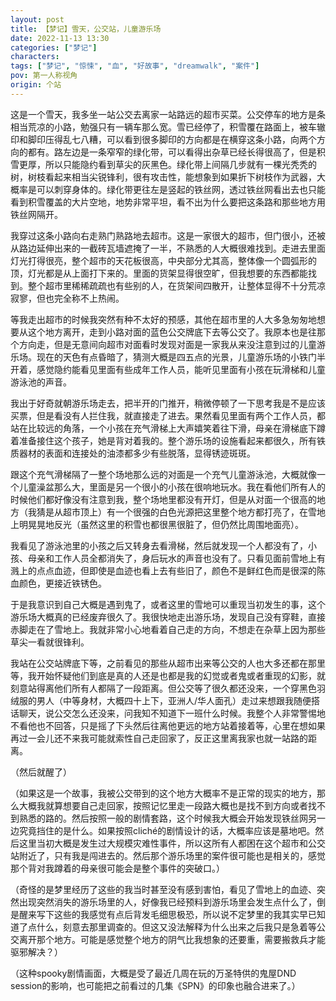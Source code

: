 ```yaml
---
layout: post
title: 【梦记】雪天，公交站，儿童游乐场
date: 2022-11-13 13:30
categories: ["梦记"]
characters: 
tags: ["梦记", "惊悚", "血", "好故事", "dreamwalk", "案件"]
pov: 第一人称视角
origin: 个站
---
```


这是一个雪天，我多坐一站公交去离家一站路远的超市买菜。公交停车的地方是条相当荒凉的小路，勉强只有一辆车那么宽。雪已经停了，积雪覆在路面上，被车辙印和脚印压得乱七八糟，可以看到很多脚印的方向都是在横穿这条小路，向两个方向的都有。路左边是一条窄窄的绿化带，可以看得出杂草已经长得很高了，但是积雪更厚，所以只能隐约看到草尖的灰黑色。绿化带上间隔几步就有一棵光秃秃的树，树枝看起来相当尖锐锋利，很有攻击性，能想象到如果折下树枝作为武器，大概率是可以刺穿身体的。绿化带更往左是竖起的铁丝网，透过铁丝网看出去也只能看到积雪覆盖的大片空地，地势非常平坦，看不出为什么要把这条路和那些地方用铁丝网隔开。

我穿过这条小路向右走熟门熟路地去超市。这是一家很大的超市，但门很小，还被从路边延伸出来的一截砖瓦墙遮掩了一半，不熟悉的人大概很难找到。走进去里面灯光打得很亮，整个超市的天花板很高，中央部分尤其高，整体像一个圆弧形的顶，灯光都是从上面打下来的。里面的货架显得很空旷，但我想要的东西都能找到。整个超市里稀稀疏疏也有些别的人，在货架间四散开，让整体显得不十分荒凉寂寥，但也完全称不上热闹。

等我走出超市的时候我突然有种不太好的预感，其他在超市里的人大多急匆匆地想要从这个地方离开，走到小路对面的蓝色公交牌底下去等公交了。我原本也是往那个方向走，但是无意间向超市对面看时发现对面是一家我从来没注意到过的儿童游乐场。现在的天色有点昏暗了，猜测大概是四五点的光景，儿童游乐场的小铁门半开着，感觉隐约能看见里面有些成年工作人员，能听见里面有小孩在玩滑梯和儿童游泳池的声音。

我出于好奇就朝游乐场走去，把半开的门推开，稍微停顿了一下思考我是不是应该买票，但是看没有人拦住我，就直接走了进去。果然看见里面有两个工作人员，都站在比较远的角落，一个小孩在充气滑梯上大声嬉笑着往下滑，母亲在滑梯底下蹲着准备接住这个孩子，她是背对着我的。整个游乐场的设施看起来都很久，所有铁质器材的表面和连接处的油漆都多少有些脱落，显得锈迹斑斑。

跟这个充气滑梯隔了一整个场地那么远的对面是一个充气儿童游泳池，大概就像一个儿童澡盆那么大，里面是另一个很小的小孩在很响地玩水。我在看他们所有人的时候他们都好像没有注意到我，整个场地里都没有开灯，但是从对面一个很高的地方（我猜是从超市顶上）有一个很强的白色光源把这里整个地方都打亮了，在雪地上明晃晃地反光（虽然这里的积雪也都很黑很脏了，但仍然比周围地面亮）。

我看见了游泳池里的小孩之后又转身去看滑梯，然后就发现一个人都没有了，小孩、母亲和工作人员全都消失了，身后玩水的声音也没有了。只看见面前雪地上有溅上的点点血迹，但即使是血迹也看上去有些旧了，颜色不是鲜红色而是很深的陈血颜色，更接近铁锈色。

于是我意识到自己大概是遇到鬼了，或者这里的雪地可以重现当初发生的事，这个游乐场大概真的已经废弃很久了。我很快地走出游乐场，发现自己没有穿鞋，直接赤脚走在了雪地上。我就非常小心地看着自己走的方向，不想走在杂草上因为那些草尖一看就很锋利。

我站在公交站牌底下等，之前看见的那些从超市出来等公交的人也大多还都在那里等，我开始怀疑他们到底是真的人还是也都是我的幻觉或者鬼或者重现的幻影，就刻意站得离他们所有人都隔了一段距离。但公交等了很久都还没来，一个穿黑色羽绒服的男人（中等身材，大概四十上下，亚洲人/华人面孔）走过来想跟我随便搭话聊天，说公交怎么还没来，问我知不知道下一班什么时候。我整个人非常警惕地不看他也不回答，只是摇了下头然后往离他更远的地方站着接着等，心里在想如果再过一会儿还不来我可能就索性自己走回家了，反正这里离我家也就一站路的距离。

（然后就醒了）

（如果这是一个故事，我被公交带到的这个地方大概率不是正常的现实的地方，那么大概我就算想要自己走回家，按照记忆里走一段路大概也是找不到方向或者找不到熟悉的路的。然后按照一般的剧情套路，这个时候我大概会开始发现铁丝网另一边究竟挡住的是什么。如果按照cliché的剧情设计的话，大概率应该是墓地吧。然后这里当初大概是发生过大规模灾难性事件，所以这所有人都困在这个超市和公交站附近了，只有我是闯进去的。然后那个游乐场里的案件很可能也是相关的，感觉那个背对我蹲着的母亲很可能会是整个事件的突破口。）

（奇怪的是梦里经历了这些的我当时甚至没有感到害怕，看见了雪地上的血迹、突然出现突然消失的游乐场里的人，好像我已经预料到游乐场里会发生点什么了，倒是醒来写下这些的我感觉有点后背发毛细思极恐，所以说不定梦里的我其实早已知道了点什么，刻意去那里调查的。但这又没法解释为什么出来之后我只是急着等公交离开那个地方。可能是感觉整个地方的阴气比我想象的还要重，需要搬救兵才能驱邪解决？）

（这种spooky剧情画面，大概是受了最近几周在玩的万圣特供的鬼屋DND session的影响，也可能把之前看过的几集《SPN》的印象也融合进来了。）
